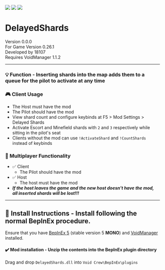 [![](https://img.shields.io/badge/-Void_Crew_Modding_Team-111111?style=just-the-label&logo=github&labelColor=24292f)](https://github.com/Void-Crew-Modding-Team)
![](https://img.shields.io/badge/Game%20Version-0.26.1-111111?style=flat&labelColor=24292f&color=111111)
[![](https://img.shields.io/discord/1180651062550593536.svg?&logo=discord&logoColor=ffffff&style=flat&label=Discord&labelColor=24292f&color=111111)](https://discord.gg/g2u5wpbMGu "Void Crew Modding Discord")

# DelayedShards

Version 0.0.0  
For Game Version 0.26.1  
Developed by 18107  
Requires VoidManager 1.1.2


---------------------

### 💡 Function - Inserting shards into the map adds them to a queue for the pilot to activate at any time

### 🎮 Client Usage

- The Host must have the mod
- The Pilot should have the mod
- View shard count and configure keybinds at F5 > Mod Settings > Delayed Shards
- Activate Escort and Minefield shards with `2` and `3` respectively while sitting in the pilot's seat
- Clients without the mod can use `!ActivateShard` and `!CountShards` instead of keybinds

### 👥 Multiplayer Functionality

- ✅ Client
  - The Pilot should have the mod
- ✅ Host
  - The host must have the mod
- ***If the host leaves the game and the new host doesn't have the mod, all inserted shards will be lost!!!***

---------------------

## 🔧 Install Instructions - **Install following the normal BepInEx procedure.**

Ensure that you have [BepInEx 5](https://thunderstore.io/c/void-crew/p/BepInEx/BepInExPack/) (stable version 5 **MONO**) and [VoidManager](https://thunderstore.io/c/void-crew/p/VoidCrewModdingTeam/VoidManager/) installed.

#### ✔️ Mod installation - **Unzip the contents into the BepInEx plugin directory**

Drag and drop `DelayedShards.dll` into `Void Crew\BepInEx\plugins`
